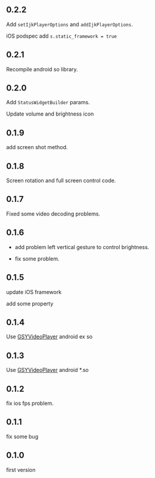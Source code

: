 ## 0.2.2

Add `setIjkPlayerOptions` and `addIjkPlayerOptions`.

iOS podspec add `s.static_framework = true`

## 0.2.1

Recompile android so library.

## 0.2.0

Add `StatusWidgetBuilder` params.

Update volume and brightness icon

## 0.1.9

add screen shot method.

## 0.1.8

Screen rotation and full screen control code.

## 0.1.7

Fixed some video decoding problems.

## 0.1.6

- add problem left vertical gesture to control brightness.

- fix some problem.

## 0.1.5

update iOS framework

add some property

## 0.1.4

Use [GSYVideoPlayer](https://github.com/CarGuo/GSYVideoPlayer) android ex so

## 0.1.3

Use [GSYVideoPlayer](https://github.com/CarGuo/GSYVideoPlayer) android \*.so

## 0.1.2

fix ios fps problem.

## 0.1.1

fix some bug

## 0.1.0

first version
